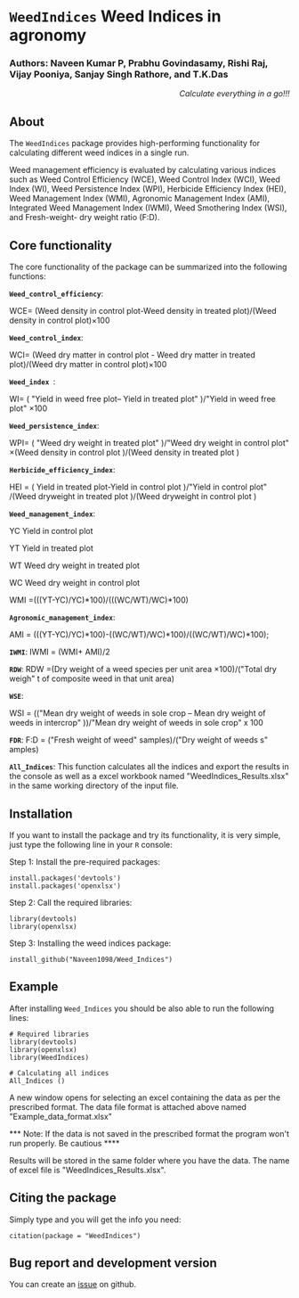 # `WeedIndices` Weed Indices in agronomy
<!-- badges: start -->
### Authors: Naveen Kumar P, Prabhu Govindasamy, Rishi Raj, Vijay Pooniya, Sanjay Singh Rathore, and T.K.Das
<!-- badges: end -->
<em><p align="right"> Calculate everything in a go!!! </p></em>

## About
The `WeedIndices` package provides high-performing functionality for 
calculating different weed indices in a single run.

Weed management efficiency is evaluated by calculating various indices such as Weed Control Efficiency (WCE), 
Weed Control Index (WCI), Weed Index (WI), Weed Persistence Index (WPI), Herbicide Efficiency Index (HEI), 
Weed Management Index (WMI), Agronomic Management Index (AMI), Integrated Weed Management Index (IWMI), 
Weed Smothering Index (WSI), and Fresh-weight- dry weight ratio (F:D). 

## Core functionality 

The core functionality of the package can be summarized into the following 
functions:
  
__`Weed_control_efficiency`__:

WCE=  (Weed density in control plot-Weed density in treated plot)/(Weed density in control plot)×100

__`Weed_control_index`__:

WCI=  (Weed dry matter in control plot - Weed dry matter in treated plot)/(Weed dry matter in control plot)×100

__`Weed_index `__:

WI=  ( "Yield in weed free plot– Yield in treated plot" )/"Yield in weed free plot" ×100

__`Weed_persistence_index`__:

WPI=  ( "Weed dry weight in treated plot"  )/"Weed dry weight in control plot" ×(Weed density in control plot )/(Weed density in treated plot )

__`Herbicide_efficiency_index`__:

HEI = ( Yield in treated plot-Yield in control plot )/"Yield in control plot" /(Weed dryweight in treated plot )/(Weed dryweight in control plot )

__`Weed_management_index`__:

YC Yield in control plot

YT Yield in treated plot

WT Weed dry weight in treated plot

WC Weed dry weight in control plot

WMI =(((YT-YC)/YC)*100)/(((WC/WT)/WC)*100)

__`Agronomic_management_index`__:

AMI = (((YT-YC)/YC)*100)-((WC/WT)/WC)*100)/((WC/WT)/WC)*100);

__`IWMI`__:
IWMI = (WMI+ AMI)/2

__`RDW`__:
RDW =(Dry weight of a weed species per unit area ×100)/("Total dry weigh" t of composite weed in that unit area)

__`WSE`__:

WSI = (("Mean dry weight of weeds in sole crop – Mean dry weight of weeds in intercrop" ))/"Mean dry weight of weeds in sole crop" x 100

__`FDR`__:
F:D = ("Fresh weight of weed"  samples)/("Dry weight of weeds s" amples)

__`All_Indices`__: This function calculates all the indices and export the results in the console as well as a excel workbook 
named "WeedIndices_Results.xlsx" in the same working directory of the input file.


## Installation 
If you want to install the package and try its functionality, it is very simple,
just type the following line in your `R` console:

Step 1: Install the pre-required packages: 
```
install.packages('devtools')
install.packages('openxlsx')
```
Step 2: Call the required libraries: 
```
library(devtools)
library(openxlsx)
```
Step 3: Installing the weed indices package: 
```
install_github("Naveen1098/Weed_Indices")
```
## Example 
After installing `Weed_Indices` you should be also able to run the following lines:
```
# Required libraries
library(devtools)
library(openxlsx)
library(WeedIndices)

# Calculating all indices
All_Indices () 
```
A new window opens for selecting an excel containing the data as per the prescribed format. 
The data file format is attached above named "Example_data_format.xlsx"

*** Note: If the data is not saved in the prescribed format the program won't run properly. Be cautious ****

Results will be stored in the same folder where you have the data. The name of excel file is "WeedIndices_Results.xlsx".

## Citing the package
Simply type and you will get the info you need:
```
citation(package = "WeedIndices")
```
## Bug report and development version

You can create an [issue](https://github.com/Naveen1098/Weed_Indices/issues) on github. 
